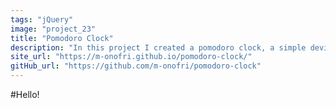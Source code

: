 ```yaml
---
tags: "jQuery"
image: "project_23"
title: "Pomodoro Clock"
description: "In this project I created a pomodoro clock, a simple device that is very useful yo manage your tie and improve your productivity. This project is from the freeCodeCamp course and I made it using HTML, CSS and jQuery."
site_url: "https://m-onofri.github.io/pomodoro-clock/"
gitHub_url: "https://github.com/m-onofri/pomodoro-clock"
---
```


#Hello!